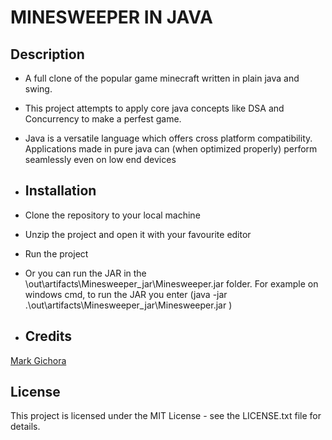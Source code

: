 # MINESWEEPER IN JAVA

## Description
- A full clone of the popular game minecraft written in plain java and swing.
- This project attempts to apply core java concepts like DSA and Concurrency to make a perfest game.
- Java is a versatile language which offers cross platform compatibility. Applications made in pure java can (when optimized properly) perform seamlessly even on low end devices

- ## Installation
- Clone the repository to your local machine
- Unzip the project and open it with your favourite editor
- Run the project
- Or you can run the JAR in the \out\artifacts\Minesweeper_jar\Minesweeper.jar folder. For example on windows cmd, to run the JAR you enter (java -jar .\out\artifacts\Minesweeper_jar\Minesweeper.jar )

- ## Credits

[Mark Gichora](https://github.com/WilliamGichora "Mark Gichora on GitHub")

## License
This project is licensed under the MIT License - see the LICENSE.txt file for details.
